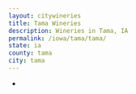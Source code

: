 ```yaml
---
layout: citywineries
title: Tama Wineries
description: Wineries in Tama, IA
permalink: /iowa/tama/tama/
state: ia
county: tama
city: tama
---
```

-
